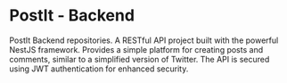 # PostIt - Backend
PostIt Backend repositories. A RESTful API project built with the powerful NestJS framework. Provides a simple platform for creating posts and comments, similar to a simplified version of Twitter. The API is secured using JWT authentication for enhanced security.